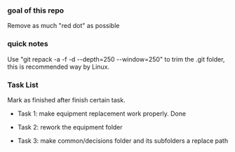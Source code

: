 ### goal of this repo ###

Remove as much "red dot" as possible

### quick notes ###

Use "git repack -a -f -d --depth=250 --window=250" to trim the .git folder, this is recommended way by Linux.

### Task List ###

Mark as finished after finish certain task.

- Task 1: make equipment replacement work properly. Done

- Task 2: rework the equipment folder

- Task 3: make common/decisions folder and its subfolders a replace path
